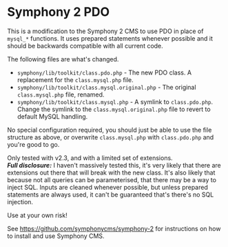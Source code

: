 # Symphony 2 PDO #

This is a modification to the Symphony 2 CMS to use PDO in place of `mysql_*` functions. It uses prepared statements whenever possible and it should be backwards compatible with all current code. 

The following files are what's changed.

  * `symphony/lib/toolkit/class.pdo.php` - The new PDO class. A replacement for the `class.mysql.php` file.
  * `symphony/lib/toolkit/class.mysql.original.php` - The original `class.mysql.php` file, renamed.
  * `symphony/lib/toolkit/class.mysql.php` - A symlink to `class.pdo.php`. Change the symlink to the `class.mysql.original.php` file to revert to default MySQL handling.

No special configuration required, you should just be able to use the file structure as above, or overwrite `class.mysql.php` with `class.pdo.php` and you're good to go.

Only tested with v2.3, and with a limited set of extensions.  
***Full disclosure:*** I haven't massively tested this, it's very likely that there are extensions out there that will break with the new class. It's also likely that because not all queries can be parameterised, that there may be a way to inject SQL. Inputs are cleaned whenever possible, but unless prepared statements are always used, it can't be guaranteed that's there's no SQL injection.

Use at your own risk!

See https://github.com/symphonycms/symphony-2 for instructions on how to install and use Symphony CMS.
